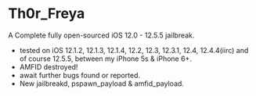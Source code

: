 # Th0r_Freya

A Complete fully open-sourced iOS 12.0 - 12.5.5 jailbreak. 
 
 - tested on iOS 12.1.2, 12.1.3, 12.1.4, 12.2, 12.3, 12.3.1, 12.4, 12.4.4(iirc) and of course 12.5.5, between my iPhone 5s & iPhone 6+.
 - AMFID destroyed! 
 - await further bugs found or reported.
 - New jailbreakd, pspawn_payload & amfid_payload.
